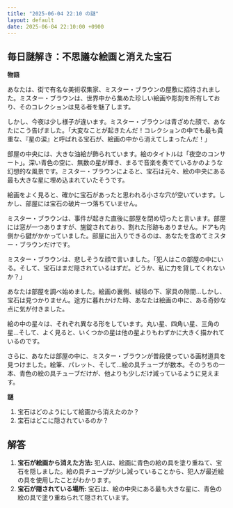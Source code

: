 ```yaml
---
title: "2025-06-04 22:10 の謎"
layout: default
date: 2025-06-04 22:10:00 +0900
---
```

## 毎日謎解き：不思議な絵画と消えた宝石

**物語**

あなたは、街で有名な美術収集家、ミスター・ブラウンの屋敷に招待されました。ミスター・ブラウンは、世界中から集めた珍しい絵画や彫刻を所有しており、そのコレクションは見る者を魅了します。

しかし、今夜は少し様子が違います。ミスター・ブラウンは青ざめた顔で、あなたにこう告げました。「大変なことが起きたんだ！コレクションの中でも最も貴重な、『星の涙』と呼ばれる宝石が、絵画の中から消えてしまったんだ！」

部屋の中央には、大きな油絵が飾られています。絵のタイトルは「夜空のコンサート」。深い青色の空に、無数の星が輝き、まるで音楽を奏でているかのような幻想的な風景です。ミスター・ブラウンによると、宝石は元々、絵の中央にある最も大きな星に埋め込まれていたそうです。

絵画をよく見ると、確かに宝石があったと思われる小さな穴が空いています。しかし、部屋には宝石の破片一つ落ちていません。

ミスター・ブラウンは、事件が起きた直後に部屋を閉め切ったと言います。部屋には窓が一つありますが、施錠されており、割れた形跡もありません。ドアも内側から鍵がかかっていました。部屋に出入りできるのは、あなたを含めてミスター・ブラウンだけです。

ミスター・ブラウンは、悲しそうな顔で言いました。「犯人はこの部屋の中にいる。そして、宝石はまだ隠されているはずだ。どうか、私に力を貸してくれないか？」

あなたは部屋を調べ始めました。絵画の裏側、絨毯の下、家具の隙間…しかし、宝石は見つかりません。途方に暮れかけた時、あなたは絵画の中に、ある奇妙な点に気が付きました。

絵の中の星々は、それぞれ異なる形をしています。丸い星、四角い星、三角の星…そして、よく見ると、いくつかの星は他の星よりもわずかに大きく描かれているのです。

さらに、あなたは部屋の中に、ミスター・ブラウンが普段使っている画材道具を見つけました。絵筆、パレット、そして…絵の具チューブが数本。そのうちの一本、青色の絵の具チューブだけが、他よりも少しだけ減っているように見えます。

**謎**

1.  宝石はどのようにして絵画から消えたのか？
2.  宝石はどこに隠されているのか？

## 解答

1.  **宝石が絵画から消えた方法:** 犯人は、絵画に青色の絵の具を塗り重ねて、宝石を隠しました。絵の具チューブが少し減っていることから、犯人が最近絵の具を使用したことがわかります。
2.  **宝石が隠されている場所:** 宝石は、絵の中央にある最も大きな星に、青色の絵の具で塗り重ねられて隠されています。
